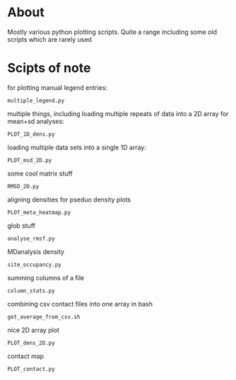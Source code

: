 About
====

Mostly various python plotting scripts. Quite a range including some old scripts which are rarely used

Scipts of note
====

for plotting manual legend entries:
```
multiple_legend.py
```

multiple things, including loading multiple repeats of data into a 2D array for mean+sd analyses:
```
PLOT_1D_dens.py
```

loading multiple data sets into a single 1D array:
```
PLOT_msd_2D.py
```

some cool matrix stuff
```
RMSD_2D.py
```

aligning densities for pseduo density plots
```
PLOT_meta_heatmap.py
```

glob stuff
```
analyse_rmsf.py
```

MDanalysis density
```
site_occupancy.py 
```

summing columns of a file
```
column_stats.py 
```

combining csv contact files into one array in bash
```
get_average_from_csv.sh
```

nice 2D array plot
```
PLOT_dens_2D.py
```

contact map
```
PLOT_contact.py
```
